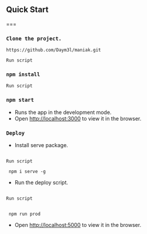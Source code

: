 ## Quick Start

===

### `Clone the project.`

```
https://github.com/Daym3l/maniak.git

```
```
Run script

```
### `npm install`

```
Run script

```

### `npm start`

- Runs the app in the development mode.<br>
- Open [http://localhost:3000](http://localhost:3000) to view it in the browser.



### `Deploy`

- Install serve package.

```

Run script

 npm i serve -g

```

- Run the deploy script.
```

Run script


 npm run prod

```
 - Open [http://localhost:5000](http://localhost:5000) to view it in the browser.


